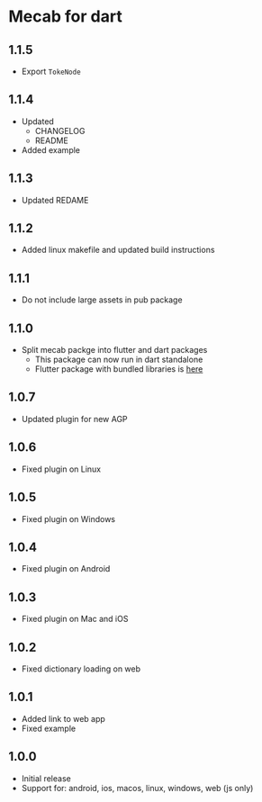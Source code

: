 # Mecab for dart

## 1.1.5

* Export `TokeNode`

## 1.1.4

* Updated
  * CHANGELOG
  * README
* Added example

## 1.1.3

* Updated REDAME

## 1.1.2

* Added linux makefile and updated build instructions

## 1.1.1

* Do not include large assets in pub package

## 1.1.0

* Split mecab packge into flutter and dart packages
  * This package can now run in dart standalone
  * Flutter package with bundled libraries is [here](https://pub.dev/packages/mecab_for_flutter)

## 1.0.7

* Updated plugin for new AGP

## 1.0.6

* Fixed plugin on Linux

## 1.0.5

* Fixed plugin on Windows

## 1.0.4

* Fixed plugin on Android

## 1.0.3

* Fixed plugin on Mac and iOS

## 1.0.2

* Fixed dictionary loading on web

## 1.0.1

* Added link to web app
* Fixed example

## 1.0.0

* Initial release
* Support for: android, ios, macos, linux, windows, web (js only)
